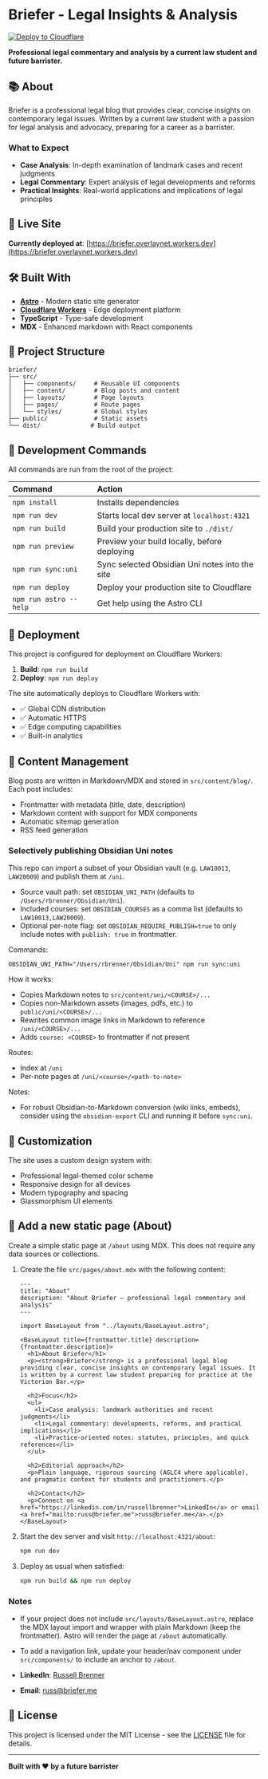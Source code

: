 # Briefer - Legal Insights & Analysis

[![Deploy to Cloudflare](https://deploy.workers.cloudflare.com/button)](https://deploy.workers.cloudflare.com/?url=https://github.com/cloudflare/templates/tree/main/astro-blog-starter-template)

**Professional legal commentary and analysis by a current law student and future barrister.**

## 📚 About

Briefer is a professional legal blog that provides clear, concise insights on contemporary legal issues. Written by a current law student with a passion for legal analysis and advocacy, preparing for a career as a barrister.

### What to Expect

- **Case Analysis**: In-depth examination of landmark cases and recent judgments
- **Legal Commentary**: Expert analysis of legal developments and reforms
- **Practical Insights**: Real-world applications and implications of legal principles

## 🚀 Live Site

**Currently deployed at**: [https://briefer.overlaynet.workers.dev](https://briefer.overlaynet.workers.dev)

## 🛠️ Built With

- **[Astro](https://astro.build)** - Modern static site generator
- **[Cloudflare Workers](https://workers.cloudflare.com)** - Edge deployment platform
- **TypeScript** - Type-safe development
- **MDX** - Enhanced markdown with React components

## 📁 Project Structure

```
briefer/
├── src/
│   ├── components/     # Reusable UI components
│   ├── content/        # Blog posts and content
│   ├── layouts/        # Page layouts
│   ├── pages/          # Route pages
│   └── styles/         # Global styles
├── public/             # Static assets
└── dist/              # Build output
```

## 🧞 Development Commands

All commands are run from the root of the project:

| Command                | Action                                           |
| :--------------------- | :----------------------------------------------- |
| `npm install`          | Installs dependencies                            |
| `npm run dev`          | Starts local dev server at `localhost:4321`      |
| `npm run build`        | Build your production site to `./dist/`          |
| `npm run preview`      | Preview your build locally, before deploying     |
| `npm run sync:uni`     | Sync selected Obsidian Uni notes into the site   |
| `npm run deploy`       | Deploy your production site to Cloudflare        |
| `npm run astro --help` | Get help using the Astro CLI                     |

## 🚀 Deployment

This project is configured for deployment on Cloudflare Workers:

1. **Build**: `npm run build`
2. **Deploy**: `npm run deploy`

The site automatically deploys to Cloudflare Workers with:
- ✅ Global CDN distribution
- ✅ Automatic HTTPS
- ✅ Edge computing capabilities
- ✅ Built-in analytics

## 📝 Content Management

Blog posts are written in Markdown/MDX and stored in `src/content/blog/`. Each post includes:

- Frontmatter with metadata (title, date, description)
- Markdown content with support for MDX components
- Automatic sitemap generation
- RSS feed generation

### Selectively publishing Obsidian Uni notes

This repo can import a subset of your Obsidian vault (e.g. `LAW10013`, `LAW20009`) and publish them at `/uni`.

- Source vault path: set `OBSIDIAN_UNI_PATH` (defaults to `/Users/rbrenner/Obsidian/Uni`).
- Included courses: set `OBSIDIAN_COURSES` as a comma list (defaults to `LAW10013,LAW20009`).
- Optional per-note flag: set `OBSIDIAN_REQUIRE_PUBLISH=true` to only include notes with `publish: true` in frontmatter.

Commands:

```
OBSIDIAN_UNI_PATH="/Users/rbrenner/Obsidian/Uni" npm run sync:uni
```

How it works:
- Copies Markdown notes to `src/content/uni/<COURSE>/...`
- Copies non-Markdown assets (images, pdfs, etc.) to `public/uni/<COURSE>/...`
- Rewrites common image links in Markdown to reference `/uni/<COURSE>/...`
- Adds `course: <COURSE>` to frontmatter if not present

Routes:
- Index at `/uni`
- Per-note pages at `/uni/<course>/<path-to-note>`

Notes:
- For robust Obsidian-to-Markdown conversion (wiki links, embeds), consider using the `obsidian-export` CLI and running it before `sync:uni`.

## 🎨 Customization


The site uses a custom design system with:
- Professional legal-themed color scheme
- Responsive design for all devices
- Modern typography and spacing
- Glassmorphism UI elements

## 🧩 Add a new static page (About)

Create a simple static page at `/about` using MDX. This does not require any data sources or collections.

1. Create the file `src/pages/about.mdx` with the following content:

   ```mdx
   ---
   title: "About"
   description: "About Briefer — professional legal commentary and analysis"
   ---

   import BaseLayout from "../layouts/BaseLayout.astro";

   <BaseLayout title={frontmatter.title} description={frontmatter.description}>
     <h1>About Briefer</h1>
     <p><strong>Briefer</strong> is a professional legal blog providing clear, concise insights on contemporary legal issues. It is written by a current law student preparing for practice at the Victorian Bar.</p>

     <h2>Focus</h2>
     <ul>
       <li>Case analysis: landmark authorities and recent judgments</li>
       <li>Legal commentary: developments, reforms, and practical implications</li>
       <li>Practice-oriented notes: statutes, principles, and quick references</li>
     </ul>

     <h2>Editorial approach</h2>
     <p>Plain language, rigorous sourcing (AGLC4 where applicable), and pragmatic context for students and practitioners.</p>

     <h2>Contact</h2>
     <p>Connect on <a href="https://linkedin.com/in/russellbrenner">LinkedIn</a> or email <a href="mailto:russ@briefer.me">russ@briefer.me</a>.</p>
   </BaseLayout>
   ```

2. Start the dev server and visit `http://localhost:4321/about`:

   ```bash
   npm run dev
   ```

3. Deploy as usual when satisfied:

   ```bash
   npm run build && npm run deploy
   ```

### Notes
- If your project does not include `src/layouts/BaseLayout.astro`, replace the MDX layout import and wrapper with plain Markdown (keep the frontmatter). Astro will render the page at `/about` automatically.
- To add a navigation link, update your header/nav component under `src/components/` to include an anchor to `/about`.


- **LinkedIn**: [Russell Brenner](https://linkedin.com/in/russellbrenner)
- **Email**: [russ@briefer.me](mailto:russ@briefer.me)

## 📄 License

This project is licensed under the MIT License - see the [LICENSE](LICENSE) file for details.

---

**Built with ❤️ by a future barrister**

